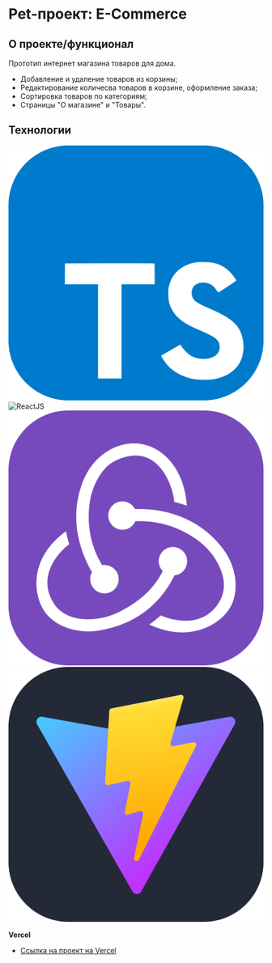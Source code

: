 # Pet-проект: E-Commerce

## О проекте/функционал

Прототип интернет магазина товаров для дома.

- Добавление и удаление товаров из корзины;
- Редактирование количесва товаров в корзине, оформление заказа;
- Сортировка товаров по категориям;
- Страницы "О магазине" и "Товары".

## Технологии

![TypeScript](https://github.com/tandpfun/skill-icons/raw/main/icons/TypeScript.svg)
![ReactJS](https://img.shields.io/badge/Redux-593D88?style=for-the-badge&logo=redux&logoColor=white)
![Redux](https://github.com/tandpfun/skill-icons/raw/main/icons/Redux.svg)
![Vite](https://github.com/tandpfun/skill-icons/raw/main/icons/Vite-Dark.svg)

**Vercel**

- [Ссылка на проект на Vercel](https://i-store-pearl.vercel.app/)

